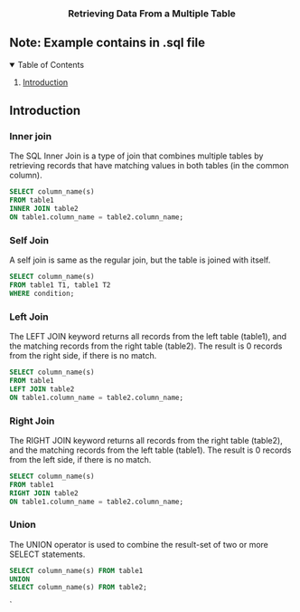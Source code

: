 <div align="center">
  <h3 align="center">Retrieving Data From a Multiple Table</h3>
</div>

## Note: Example contains in .sql file

<details open>
  <summary>Table of Contents</summary>
  <ol>
    <li>
      <a href="#introduction">Introduction</a>
    </li>
  </ol>
</details>

## Introduction

### Inner join

The SQL Inner Join is a type of join that combines multiple tables by retrieving records that have matching values in both tables (in the common column).

```sql
SELECT column_name(s)
FROM table1
INNER JOIN table2
ON table1.column_name = table2.column_name;
```

### Self Join

A self join is same as the regular join, but the table is joined with itself.

```sql
SELECT column_name(s)
FROM table1 T1, table1 T2
WHERE condition;
```

### Left Join

The LEFT JOIN keyword returns all records from the left table (table1), and the matching records from the right table (table2). The result is 0 records from the right side, if there is no match.

```sql
SELECT column_name(s)
FROM table1
LEFT JOIN table2
ON table1.column_name = table2.column_name;
```

### Right Join

The RIGHT JOIN keyword returns all records from the right table (table2), and the matching records from the left table (table1). The result is 0 records from the left side, if there is no match.

```sql
SELECT column_name(s)
FROM table1
RIGHT JOIN table2
ON table1.column_name = table2.column_name;
```

### Union

The UNION operator is used to combine the result-set of two or more SELECT statements.

```sql
SELECT column_name(s) FROM table1
UNION
SELECT column_name(s) FROM table2;
```

`
